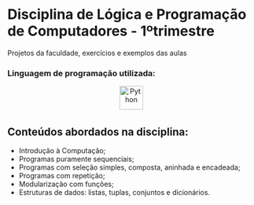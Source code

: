 # Disciplina de Lógica e Programação de Computadores - 1ºtrimestre
Projetos da faculdade, exercícios e exemplos das aulas
<h3 align="left"> Linguagem de programação utilizada: </h3>
<div align="center">
   <img width="12" />
   <img src="https://skillicons.dev/icons?i=python" width="48" height="48" alt="Python" />
  <img width="12" />
</div>

## Conteúdos abordados na disciplina:
- Introdução à Computação;
- Programas puramente sequenciais;
- Programas com seleção simples, composta, aninhada e encadeada;
- Programas com repetição;
- Modularização com funções;
- Estruturas de dados: listas, tuplas, conjuntos e dicionários.
